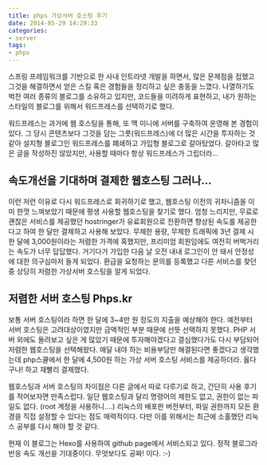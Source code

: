 ```yaml
---
title: phps 가상서버 호스팅 후기
date: 2014-05-29 14:29:33
categories:
- server
tags:
- phps
---
```


스프링 프레임워크를 기반으로 한 사내 인트라넷 개발을 하면서, 많은 문제점을 접했고 그것을 해결하면서 얻은 스킬 혹은 경험들을 정리하고 싶은 충동을 느꼈다. 나열하기도 벅찬 여러 종류의 블로그를 소유하고 있지만, 코드들을 미려하게 표현하고, 내가 원하는 스타일의 블로그를 위해서 워드프레스를 선택하기로 했다.

<!-- more -->

워드프레스는 과거에 웹 호스팅을 통해, 또 맥 미니에 서버를 구축하여 운영해 본 경험이 있다. 그 당시 콘텐츠보다 그것을 담는 그릇(워드프레스)에 더 많은 시간을 투자하는 것 같아 설치형 블로그인 워드프레스를 폐쇄하고 가입형 블로그로 갈아탔었다. 갈아타고 많은 글을 작성하진 않았지만, 사용할 때마다 항상 워드프레스가 그립더라...

## 속도개선을 기대하며 결제한 웹호스팅 그러나...

이런 저런 이유로 다시 워드프레스로 회귀하기로 했고, 웹호스팅 이전의 귀차니즘을 이미 한껏 느껴보았기 때문에 평생 사용할 웹호스팅을 찾기로 했다. 엄청 느리지만, 무료로 괜찮은 서비스를 제공했던 hostringer가 유료회원으로 전환하면 향상된 속도를 제공한다고 하여 한 달만 결제하고 사용해 보았다. 무제한 용량, 무제한 트래픽에 3년 결제 시 한 달에 3,000원이라는 저렴한 가격에 혹했지만, 프리미엄 회원임에도 여전히 버벅거리는 속도가 너무 답답했다. 거기다가 가입한 다음 날 오전 내내 로그인이 안 돼서 안정성에 대한 의구심마저 들게 되었다. 환급을 요청하는 문의를 등록했고 다른 서비스를 찾던 중 상당히 저렴한 가상서버 호스팅을 알게 되었다.

## 저렴한 서버 호스팅 Phps.kr

보통 서버 호스팅이라 하면 한 달에 3~4만 원 정도의 지출을 예상해야 한다. 예전부터 서버 호스팅은 고려대상이였지만 금액적인 부분 때문에 선뜻 선택하지 못했다. PHP 서버 외에도 돌려보고 싶은 게 많았기 때문에 투자해야겠다고 결심했다가도 다시 부담되어 저렴한 웹호스팅을 선택해왔다. 매달 내야 하는 비용부담만 해결된다면 좋겠다고 생각했는데 php스쿨에서 한 달에 4,500원 하는 가상 서버 호스팅 서비스를 제공하더라. 옳다구나! 하고 재빨리 결제했다.

웹호스팅과 서버 호스팅의 차이점은 다른 글에서 따로 다루기로 하고, 간단히 사용 후기를 적어보자면 만족스럽다. 일단 웹호스팅과 달리 명령어의 제한도 없고, 권한이 없는 파일도 없다. (root 계정을 사용하니….) 리눅스의 배포판 버전부터, 파일 권한까지 모든 환경을 직접 설정할 수 있다는 점도 매력적이다. 다만 이를 위해서는 최근에 소홀했던 리눅스 공부를 다시 해야 할 것 같다.

현재 이 블로그는 Hexo를 사용하여 github page에서 서비스되고 있다. 정적 블로그라 반응 속도 개선을 기대중이다. 무엇보다도 공짜! 이다. :-)

